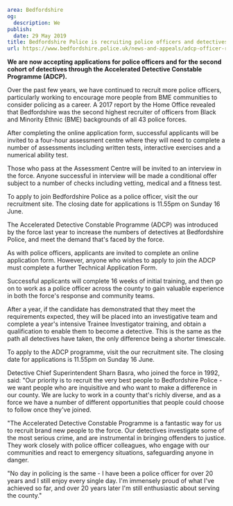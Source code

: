 ```yaml
area: Bedfordshire
og:
  description: We
publish:
  date: 29 May 2019
title: Bedfordshire Police is recruiting police officers and detectives
url: https://www.bedfordshire.police.uk/news-and-appeals/adcp-officer-recruitment-may2019
```

**We are now accepting applications for police officers and for the second cohort of detectives through the Accelerated Detective Constable Programme (ADCP).**

Over the past few years, we have continued to recruit more police officers, particularly working to encourage more people from BME communities to consider policing as a career. A 2017 report by the Home Office revealed that Bedfordshire was the second highest recruiter of officers from Black and Minority Ethnic (BME) backgrounds of all 43 police forces.

After completing the online application form, successful applicants will be invited to a four-hour assessment centre where they will need to complete a number of assessments including written tests, interactive exercises and a numerical ability test.

Those who pass at the Assessment Centre will be invited to an interview in the force. Anyone successful in interview will be made a conditional offer subject to a number of checks including vetting, medical and a fitness test.

To apply to join Bedfordshire Police as a police officer, visit the our recruitment site. The closing date for applications is 11.55pm on Sunday 16 June.

The Accelerated Detective Constable Programme (ADCP) was introduced by the force last year to increase the numbers of detectives at Bedfordshire Police, and meet the demand that's faced by the force.

As with police officers, applicants are invited to complete an online application form. However, anyone who wishes to apply to join the ADCP must complete a further Technical Application Form.

Successful applicants will complete 16 weeks of initial training, and then go on to work as a police officer across the county to gain valuable experience in both the force's response and community teams.

After a year, if the candidate has demonstrated that they meet the requirements expected, they will be placed into an investigative team and complete a year's intensive Trainee Investigator training, and obtain a qualification to enable them to become a detective. This is the same as the path all detectives have taken, the only difference being a shorter timescale.

To apply to the ADCP programme, visit the our recruitment site. The closing date for applications is 11.55pm on Sunday 16 June.

Detective Chief Superintendent Sharn Basra, who joined the force in 1992, said: "Our priority is to recruit the very best people to Bedfordshire Police - we want people who are inquisitive and who want to make a difference in our county. We are lucky to work in a county that's richly diverse, and as a force we have a number of different opportunities that people could choose to follow once they've joined.

"The Accelerated Detective Constable Programme is a fantastic way for us to recruit brand new people to the force. Our detectives investigate some of the most serious crime, and are instrumental in bringing offenders to justice. They work closely with police officer colleagues, who engage with our communities and react to emergency situations, safeguarding anyone in danger.

"No day in policing is the same - I have been a police officer for over 20 years and I still enjoy every single day. I'm immensely proud of what I've achieved so far, and over 20 years later I'm still enthusiastic about serving the county."
